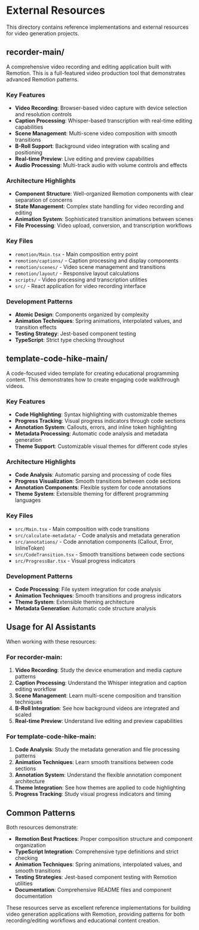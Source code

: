 # External Resources

This directory contains reference implementations and external resources for video generation projects.

## recorder-main/

A comprehensive video recording and editing application built with Remotion. This is a full-featured video production tool that demonstrates advanced Remotion patterns.

### Key Features
- **Video Recording**: Browser-based video capture with device selection and resolution controls
- **Caption Processing**: Whisper-based transcription with real-time editing capabilities
- **Scene Management**: Multi-scene video composition with smooth transitions
- **B-Roll Support**: Background video integration with scaling and positioning
- **Real-time Preview**: Live editing and preview capabilities
- **Audio Processing**: Multi-track audio with volume controls and effects

### Architecture Highlights
- **Component Structure**: Well-organized Remotion components with clear separation of concerns
- **State Management**: Complex state handling for video recording and editing
- **Animation System**: Sophisticated transition animations between scenes
- **File Processing**: Video upload, conversion, and transcription workflows

### Key Files
- `remotion/Main.tsx` - Main composition entry point
- `remotion/captions/` - Caption processing and display components
- `remotion/scenes/` - Video scene management and transitions
- `remotion/layout/` - Responsive layout calculations
- `scripts/` - Video processing and transcription utilities
- `src/` - React application for video recording interface

### Development Patterns
- **Atomic Design**: Components organized by complexity
- **Animation Techniques**: Spring animations, interpolated values, and transition effects
- **Testing Strategy**: Jest-based component testing
- **TypeScript**: Strict type checking throughout

## template-code-hike-main/

A code-focused video template for creating educational programming content. This demonstrates how to create engaging code walkthrough videos.

### Key Features
- **Code Highlighting**: Syntax highlighting with customizable themes
- **Progress Tracking**: Visual progress indicators through code sections
- **Annotation System**: Callouts, errors, and inline token highlighting
- **Metadata Processing**: Automatic code analysis and metadata generation
- **Theme Support**: Customizable visual themes for different code styles

### Architecture Highlights
- **Code Analysis**: Automatic parsing and processing of code files
- **Progress Visualization**: Smooth transitions between code sections
- **Annotation Components**: Flexible system for code annotations
- **Theme System**: Extensible theming for different programming languages

### Key Files
- `src/Main.tsx` - Main composition with code transitions
- `src/calculate-metadata/` - Code analysis and metadata generation
- `src/annotations/` - Code annotation components (Callout, Error, InlineToken)
- `src/CodeTransition.tsx` - Smooth transitions between code sections
- `src/ProgressBar.tsx` - Visual progress indicators

### Development Patterns
- **Code Processing**: File system integration for code analysis
- **Animation Techniques**: Smooth transitions and progress indicators
- **Theme System**: Extensible theming architecture
- **Metadata Generation**: Automatic code structure analysis

## Usage for AI Assistants

When working with these resources:

### For recorder-main:
1. **Video Recording**: Study the device enumeration and media capture patterns
2. **Caption Processing**: Understand the Whisper integration and caption editing workflow
3. **Scene Management**: Learn multi-scene composition and transition techniques
4. **B-Roll Integration**: See how background videos are integrated and scaled
5. **Real-time Preview**: Understand live editing and preview capabilities

### For template-code-hike-main:
1. **Code Analysis**: Study the metadata generation and file processing patterns
2. **Animation Techniques**: Learn smooth transitions between code sections
3. **Annotation System**: Understand the flexible annotation component architecture
4. **Theme Integration**: See how themes are applied to code highlighting
5. **Progress Tracking**: Study visual progress indicators and timing

## Common Patterns

Both resources demonstrate:
- **Remotion Best Practices**: Proper composition structure and component organization
- **TypeScript Integration**: Comprehensive type definitions and strict checking
- **Animation Techniques**: Spring animations, interpolated values, and smooth transitions
- **Testing Strategies**: Jest-based component testing with Remotion utilities
- **Documentation**: Comprehensive README files and component documentation

These resources serve as excellent reference implementations for building video generation applications with Remotion, providing patterns for both recording/editing workflows and educational content creation.
